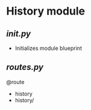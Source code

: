 # History module
## ***__init__.py***
- Initializes module blueprint 

## ***routes.py***
@route
- history
- history/<id>
